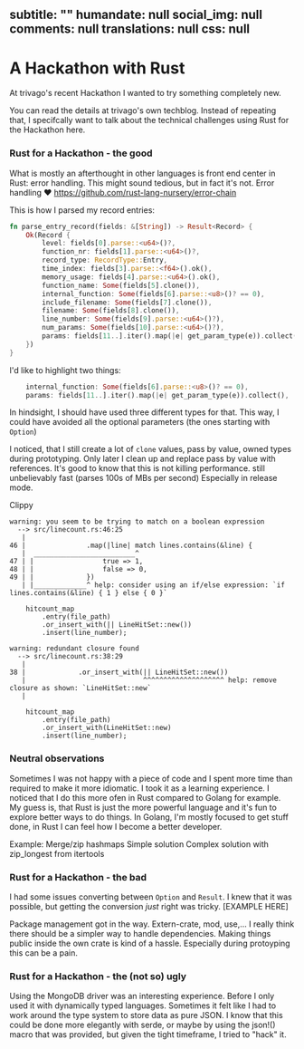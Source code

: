 subtitle: ""
humandate: null
social_img: null
comments: null
translations: null
css: null
---
# A Hackathon with Rust

At trivago's recent Hackathon I wanted to try something completely new.

You can read the details at trivago's own techblog.
Instead of repeating that, I specifcally want to talk about the technical challenges using Rust for the Hackathon here.

### Rust for a Hackathon - the good

What is mostly an afterthought in other languages is front end center in Rust: error handling.
This might sound tedious, but in fact it's not.
Error handling ❤️
https://github.com/rust-lang-nursery/error-chain

This is how I parsed my record entries:

```rust
fn parse_entry_record(fields: &[String]) -> Result<Record> {
    Ok(Record {
        level: fields[0].parse::<u64>()?,
        function_nr: fields[1].parse::<u64>()?,
        record_type: RecordType::Entry,
        time_index: fields[3].parse::<f64>().ok(),
        memory_usage: fields[4].parse::<u64>().ok(),
        function_name: Some(fields[5].clone()),
        internal_function: Some(fields[6].parse::<u8>()? == 0),
        include_filename: Some(fields[7].clone()),
        filename: Some(fields[8].clone()),
        line_number: Some(fields[9].parse::<u64>()?),
        num_params: Some(fields[10].parse::<u64>()?),
        params: fields[11..].iter().map(|e| get_param_type(e)).collect(),
    })
}
```
I'd like to highlight two things:

```rust
    internal_function: Some(fields[6].parse::<u8>()? == 0),
    params: fields[11..].iter().map(|e| get_param_type(e)).collect(),
```

In hindsight, I should have used three different types for that.
This way, I could have avoided all the optional parameters (the ones starting with `Option`)



I noticed, that I still create a lot of `clone` values, pass by value, owned types during prototyping.
Only later I clean up and replace pass by value with references.
It's good to know that this is not killing performance.
still unbelievably fast (parses 100s of MBs per second)
Especially in release mode.


Clippy

```
warning: you seem to be trying to match on a boolean expression
  --> src/linecount.rs:46:25
   |
46 |               .map(|line| match lines.contains(&line) {
   |  _________________________^
47 | |                 true => 1,
48 | |                 false => 0,
49 | |             })
   | |_____________^ help: consider using an if/else expression: `if lines.contains(&line) { 1 } else { 0 }`
```


```
    hitcount_map
        .entry(file_path)
        .or_insert_with(|| LineHitSet::new())
        .insert(line_number);
```

```
warning: redundant closure found
  --> src/linecount.rs:38:29
   |
38 |             .or_insert_with(|| LineHitSet::new())
   |                             ^^^^^^^^^^^^^^^^^^^^ help: remove closure as shown: `LineHitSet::new`
   |
```

```
    hitcount_map
        .entry(file_path)
        .or_insert_with(LineHitSet::new)
        .insert(line_number);
```


### Neutral observations

Sometimes I was not happy with a piece of code and I spent more time than required to make it more idiomatic.
I took it as a learning experience.
I noticed that I do this more ofen in Rust compared to Golang for example.
My guess is, that Rust is just the more powerful language and it's fun to explore better ways to do things.
In Golang, I'm mostly focused to get stuff done, in Rust I can feel how I become a better developer.

Example: Merge/zip hashmaps
Simple solution
Complex solution with zip_longest from itertools




### Rust for a Hackathon - the bad

I had some issues converting between `Option` and `Result`.
I knew that it was possible, but getting the conversion *just* right was tricky.
[EXAMPLE HERE]


Package management got in the way.
Extern-crate, mod, use,... I really think there should be a simpler way to handle dependencies.
Making things public inside the own crate is kind of a hassle.
Especially during protoyping this can be a pain.

### Rust for a Hackathon - the (not so) ugly

Using the MongoDB driver was an interesting experience. Before I only used it with dynamically typed languages.
Sometimes it felt like I had to work around the type system to store data as pure JSON.
I know that this could be done more elegantly with serde, or maybe by using the json!() macro that was provided, but given the tight timeframe, I tried to "hack" it.
